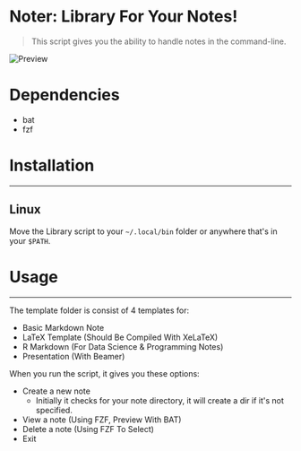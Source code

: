 # Noter: Library For Your Notes!
> This script gives you the ability to handle notes in the command-line.

![Preview](https://user-images.githubusercontent.com/89016694/193405492-5e96b0fd-53ca-4c21-9173-e1f33a658810.png)

# Dependencies
- bat
- fzf

# Installation
---
## Linux
Move the Library script to your `~/.local/bin` folder or anywhere that's in your `$PATH`.

# Usage
---
The template folder is consist of 4 templates for:
- Basic Markdown Note
- LaTeX Template (Should Be Compiled With XeLaTeX)
- R Markdown (For Data Science & Programming Notes)
- Presentation (With Beamer)

When you run the script, it gives you these options:
- Create a new note
  - Initially it checks for your note directory, it will create a dir if it's not specified.
- View a note (Using FZF, Preview With BAT)
- Delete a note (Using FZF To Select)
- Exit
